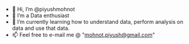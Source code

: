 - 👋 Hi, I’m @piyushmohnot
- 👀 I’m a Data enthusiast
- 🌱 I’m currently learning how to understand data, perform analysis on data and use that data.
- 📫 Feel free to e-mail me @ "mohnot.piyush@gmail.com"

<!---
piyushmohnot/piyushmohnot is a ✨ special ✨ repository because its `README.md` (this file) appears on your GitHub profile.
You can click the Preview link to take a look at your changes.
--->
